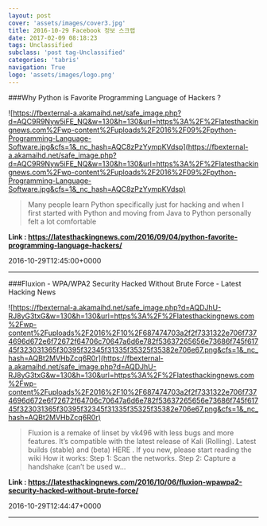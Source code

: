 ```yaml
---
layout: post
cover: 'assets/images/cover3.jpg'
title: 2016-10-29 Facebook 정보 스크랩
date: 2017-02-09 08:18:23
tags: Unclassified
subclass: 'post tag-Unclassified'
categories: 'tabris'
navigation: True
logo: 'assets/images/logo.png'
---
```


###Why Python is Favorite Programming Language of Hackers ?

![https://fbexternal-a.akamaihd.net/safe_image.php?d=AQC9R9Nyw5iFE_NQ&w=130&h=130&url=https%3A%2F%2Flatesthackingnews.com%2Fwp-content%2Fuploads%2F2016%2F09%2Fpython-Programming-Language-Software.jpg&cfs=1&_nc_hash=AQC8zPzYympKVdsp](https://fbexternal-a.akamaihd.net/safe_image.php?d=AQC9R9Nyw5iFE_NQ&w=130&h=130&url=https%3A%2F%2Flatesthackingnews.com%2Fwp-content%2Fuploads%2F2016%2F09%2Fpython-Programming-Language-Software.jpg&cfs=1&_nc_hash=AQC8zPzYympKVdsp)

>Many people learn Python specifically just for hacking and when I first started with Python and moving from Java to Python personally felt a lot comfortable

**Link : <https://latesthackingnews.com/2016/09/04/python-favorite-programming-language-hackers/>**

2016-10-29T12:45:00+0000

---

###Fluxion - WPA/WPA2 Security Hacked Without Brute Force - Latest Hacking News

![https://fbexternal-a.akamaihd.net/safe_image.php?d=AQDJhU-RJ8yG3txG&w=130&h=130&url=https%3A%2F%2Flatesthackingnews.com%2Fwp-content%2Fuploads%2F2016%2F10%2F687474703a2f2f7331322e706f7374696d672e6f72672f64706c70647a6d6e782f53637265656e73686f745f61745f323031365f30395f32345f31335f35325f35382e706e67.png&cfs=1&_nc_hash=AQBt2MVHbZcq6R0r](https://fbexternal-a.akamaihd.net/safe_image.php?d=AQDJhU-RJ8yG3txG&w=130&h=130&url=https%3A%2F%2Flatesthackingnews.com%2Fwp-content%2Fuploads%2F2016%2F10%2F687474703a2f2f7331322e706f7374696d672e6f72672f64706c70647a6d6e782f53637265656e73686f745f61745f323031365f30395f32345f31335f35325f35382e706e67.png&cfs=1&_nc_hash=AQBt2MVHbZcq6R0r)

>Fluxion is a remake of linset by vk496 with less bugs and more features. It’s compatible with the latest release of Kali (Rolling). Latest builds (stable) and (beta) HERE . If you new, please start reading the wiki How it works: Step 1: Scan the networks. Step 2: Capture a handshake (can’t be used w...

**Link : <https://latesthackingnews.com/2016/10/06/fluxion-wpawpa2-security-hacked-without-brute-force/>**

2016-10-29T12:44:47+0000

---

